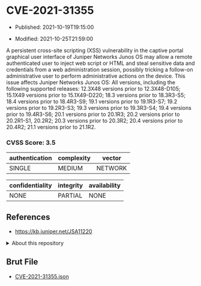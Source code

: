 # CVE-2021-31355

- Published: 2021-10-19T19:15:00

- Modified: 2021-10-25T21:59:00

A persistent cross-site scripting (XSS) vulnerability in the captive portal graphical user interface of Juniper Networks Junos OS may allow a remote authenticated user to inject web script or HTML and steal sensitive data and credentials from a web administration session, possibly tricking a follow-on administrative user to perform administrative actions on the device. This issue affects Juniper Networks Junos OS: All versions, including the following supported releases: 12.3X48 versions prior to 12.3X48-D105; 15.1X49 versions prior to 15.1X49-D220; 18.3 versions prior to 18.3R3-S5; 18.4 versions prior to 18.4R3-S9; 19.1 versions prior to 19.1R3-S7; 19.2 versions prior to 19.2R3-S3; 19.3 versions prior to 19.3R3-S4; 19.4 versions prior to 19.4R3-S6; 20.1 versions prior to 20.1R3; 20.2 versions prior to 20.2R1-S1, 20.2R2; 20.3 versions prior to 20.3R2; 20.4 versions prior to 20.4R2; 21.1 versions prior to 21.1R2.

### CVSS Score: **3.5**

| authentication | complexity | vector |
| --- | --- | --- |
| SINGLE | MEDIUM | NETWORK |

| confidentiality | integrity | availability |
| --- | --- | --- |
| NONE | PARTIAL | NONE |

## References

* https://kb.juniper.net/JSA11220

<details>
<summary>About this repository</summary> 

  This repository is part of the project [Live Hack CVE](https://github.com/Live-Hack-CVE). Main website can be found [www.live-hack.org](https://www.live-hack.org) 
  
  Made by [Sn0wAlice](https://github.com/Sn0wAlice) for the people that care about security and need to have a feed of the latest CVEs. Hope you enjoy it, don't forget to star the repo and follow me on [Twitter](https://twitter.com/Sn0wAlice) and [Github](https://github.com/Sn0wAlice). And that is my [personnal website](https://www.alice-snow.me/)

  - [Home Page](https://github.com/Live-Hack-CVE)
  - [Framework](https://github.com/Live-Hack-CVE/cve-framework)
  - [CVE database](https://github.com/Live-Hack-CVE/full_database)
  - [Changelog](https://github.com/Live-Hack-CVE/Changelog)
</details>

## Brut File

* [CVE-2021-31355.json](https://raw.githubusercontent.com/Live-Hack-CVE/full_database/main/cves/2021/CVE-2021-31355.json)

